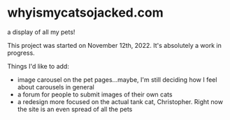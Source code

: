 # whyismycatsojacked.com
a display of all my pets!

This project was started on November 12th, 2022. It's absolutely a work in progress.

Things I'd like to add:
* image carousel on the pet pages...maybe, I'm still deciding how I feel about carousels in general
* a forum for people to submit images of their own cats
* a redesign more focused on the actual tank cat, Christopher. Right now the site is an even spread of all the pets

